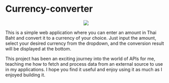 ﻿# Currency-converter

<p align="center">
  <img src='https://github.com/Shessire/Currency-converter/assets/125847387/0a9f7967-34c6-4844-96a3-b32d50b84d12'>
</p>

<p>
This is a simple web application where you can enter an amount in Thai Baht and convert it to a currency of your choice. Just input the amount, select your desired currency from the dropdown, and the conversion result will be displayed at the bottom.

This project has been an exciting journey into the world of APIs for me, teaching me how to fetch and process data from an external source to use in my applications. I hope you find it useful and enjoy using it as much as I enjoyed building it.
</p>
